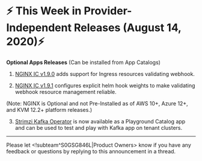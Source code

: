 # :zap: This Week in Provider-Independent Releases (August 14, 2020):zap:

**Optional Apps Releases**
(Can be installed from App Catalogs)

1. [NGINX IC v1.9.0](https://github.com/giantswarm/nginx-ingress-controller-app/blob/master/CHANGELOG.md#190---2020-08-13) adds support for Ingress resources validating webhook.

2. [NGINX IC v1.9.1](https://github.com/giantswarm/nginx-ingress-controller-app/blob/master/CHANGELOG.md#191---2020-08-14) configures explicit helm hook weights to make validating webhook resource management reliable.

(Note: NGINX is Optional and not Pre-Installed as of AWS 10+, Azure 12+, and KVM 12.2+ platform releases.)

3. [Strimzi Kafka Operator](https://github.com/giantswarm/strimzi-kafka-operator-app) is now available as a Playground Catalog app and can be used to test and play with Kafka app on tenant clusters.

---
Please let <!subteam^S0GSG846L|Product Owners> know if you have any feedback or questions by replying to this announcement in a thread.
